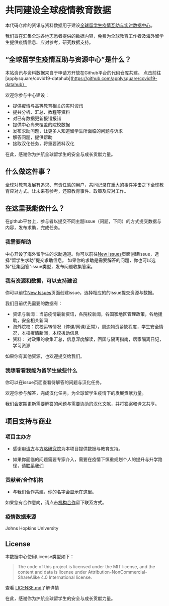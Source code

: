 # 共同建设全球疫情教育数据

本代码仓库的资讯与资料数据用于建设[全球留学生疫情互助与实时数据中心](http://blog.applysquare.com/covid19-datahub/)。

我们旨在汇集全球各地志愿者提供的数据内容，免费为全球教育工作者及海外留学生提供疫情信息、应对参考，研究数据支持。

## “全球留学生疫情互助与资源中心”是什么？

本站资讯与资料数据来自于申请方开放在Github平台的代码仓库共建。
点击前往[applysquare/covid19-datahub](https://github.com/applysquare/covid19-datahub）

欢迎你参与中心建设：
- 提供疫情与高等教育相关的实时资讯
- 提共分析、汇总、教程等资料
- 对已有数据更新报错报错
- 提供中心尚未覆盖的院校数据
- 发布求助问题，让更多人知道留学生所面临的问题与诉求
- 解答问题，提供帮助
- 接取汉化任务，将重要资料汉化

在此，感谢你为护航全球留学生的安全与成长贡献力量。

## 什么做这件事？
全球对教育发展有追求、有责任感的用户，共同记录在重大的事件冲击之下全球教育应对方式。让未来有参考，还原教育事件、政策及应对工作。



## 在这里我能做什么？

在github平台上，参与者以提交不同主题issue（问题，下同）的方式提交数据与内容，发布求助，完成任务。

### 我需要帮助

中心开设了海外留学生的求助通道。你可以前往[New Issues](https://github.com/applysquare/covid19-datahub/issues/new/choose)页面创建issue，选择“留学生求助”提交求助信息。
如果你的求助是需要解答的问题，你也可以选择"征集回答"issue类型，发布问题收集答案。

### 我有资源和数据，可以支持建设

你可以前往[New Issues](https://github.com/applysquare/covid19-datahub/issues/new/choose)页面创建issue，选择相应的的issue提交资源与数据。

我们目前优先需要的数据有：
- 资讯与新闻：当前疫情最新资讯，各院校新闻，各国家地区管理政策，各地援助，安全相关新闻
- 海外院校：院校运转情况（停课/网课/正常），周边物资紧缺程度，学生安全情况，本校疫情新闻，本校援助信息
- 资料： 对政策的收集汇总，信息深度解读，回国与隔离指南，居家隔离日记，学习资源

如果你有其他资源，也欢迎提交给我们。

### 我想看看我能为留学生做些什么
你可以在issue页面查看待解答的问题与汉化任务。

欢迎你参与解答，完成汉化任务，为全球留学生疫情下的发展贡献力量。

我们会定期更新需要解答的问题与需要协助的汉化文献，并将答案和译文共享。

## 项目支持与商业

### 项目主办方
- 感谢[申请方](http://www.applysquare.com)与[方略研究院](https://www.squarestrategics.com/)为本项目提供数据与教育支持。

- 如果你面临的问题需要专家介入，需要在疫情下慎重规划个人的提升与升学路径，请[联系我们](https://github.com/applysquare/covid19-datahub/issues/new?assignees=&labels=%5B%E4%B8%93%E5%AE%B6%E5%92%A8%E8%AF%A2%5D&template=consulting-service.md&title=)


### 贡献者/合作机构
- 与我们合作共建，你的名字会显示在这里。

如果您有合作意向，请点击[机构合作](https://github.com/applysquare/covid19-datahub/issues/new?assignees=&template=institional-cooperation-cn.md&title=%5B%E6%9C%BA%E6%9E%84%E5%90%88%E4%BD%9C%E6%84%8F%E5%90%91%5D)留下联系方式。

### 疫情数据来源
Johns Hopkins University

## License

本数据中心使用License类型如下：
> The code of this project is licensed under the MIT license, and
> the content and data is license under Attribution-NonCommercial-ShareAlike
> 4.0 International license.

查看 [LICENSE.md](https://github.com/applysquare/covid19-datahub/blob/master/LICENSE)了解详情

在此，感谢你为护航全球留学生的安全与成长贡献力量。
